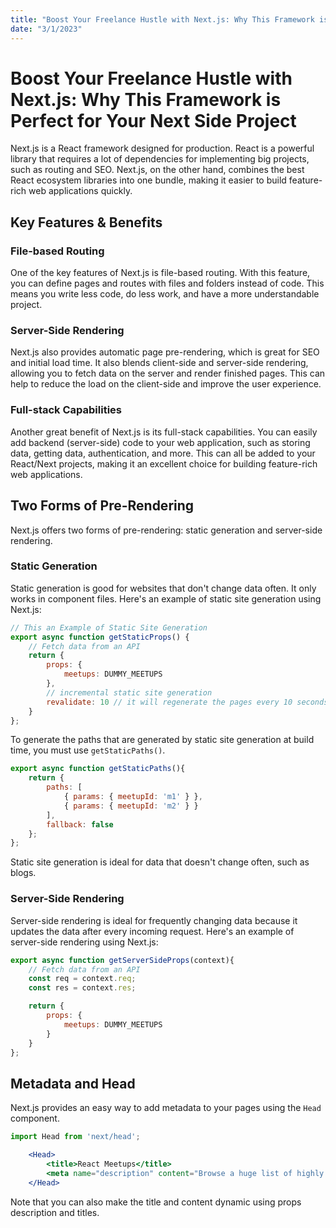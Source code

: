 ```yaml
---
title: "Boost Your Freelance Hustle with Next.js: Why This Framework is Perfect for Your Next Side Project"
date: "3/1/2023"
---
```


# Boost Your Freelance Hustle with Next.js: Why This Framework is Perfect for Your Next Side Project

Next.js is a React framework designed for production. React is a powerful library that requires a lot of dependencies for implementing big projects, such as routing and SEO. Next.js, on the other hand, combines the best React ecosystem libraries into one bundle, making it easier to build feature-rich web applications quickly.

## Key Features & Benefits

### File-based Routing

One of the key features of Next.js is file-based routing. With this feature, you can define pages and routes with files and folders instead of code. This means you write less code, do less work, and have a more understandable project.

### Server-Side Rendering

Next.js also provides automatic page pre-rendering, which is great for SEO and initial load time. It also blends client-side and server-side rendering, allowing you to fetch data on the server and render finished pages. This can help to reduce the load on the client-side and improve the user experience.

### Full-stack Capabilities

Another great benefit of Next.js is its full-stack capabilities. You can easily add backend (server-side) code to your web application, such as storing data, getting data, authentication, and more. This can all be added to your React/Next projects, making it an excellent choice for building feature-rich web applications.

## Two Forms of Pre-Rendering

Next.js offers two forms of pre-rendering: static generation and server-side rendering.

### Static Generation

Static generation is good for websites that don't change data often. It only works in component files. Here's an example of static site generation using Next.js:

```jsx
// This an Example of Static Site Generation
export async function getStaticProps() {
    // Fetch data from an API
    return {
        props: {
            meetups: DUMMY_MEETUPS
        },
        // incremental static site generation
        revalidate: 10 // it will regenerate the pages every 10 seconds
    }
};
```

To generate the paths that are generated by static site generation at build time, you must use `getStaticPaths()`.

```jsx
export async function getStaticPaths(){
    return {
        paths: [
            { params: { meetupId: 'm1' } },
            { params: { meetupId: 'm2' } }
        ],
        fallback: false
    };
};
```

Static site generation is ideal for data that doesn't change often, such as blogs.

### Server-Side Rendering

Server-side rendering is ideal for frequently changing data because it updates the data after every incoming request. Here's an example of server-side rendering using Next.js:

```jsx
export async function getServerSideProps(context){
    // Fetch data from an API
    const req = context.req;
    const res = context.res;

    return {
        props: {
            meetups: DUMMY_MEETUPS
        }
    }
};
```

## Metadata and Head

Next.js provides an easy way to add metadata to your pages using the `Head` component.

```jsx
import Head from 'next/head';

	<Head>
		<title>React Meetups</title>
		<meta name="description" content="Browse a huge list of highly active React meetups!" />
	</Head>
```

Note that you can also make the title and content dynamic using props description and titles.
